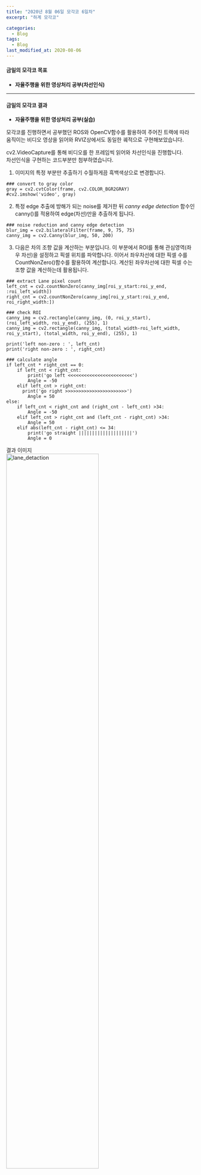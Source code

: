 ```yaml
---
title: "2020년 8월 06일 모각코 6일차"
excerpt: "하계 모각코"

categories:
  - Blog
tags:
  - Blog
last_modified_at: 2020-08-06
---
```


#### 금일의 모각코 목표  

- **자율주행을 위한 영상처리 공부(차선인식)**    

---  
#### 금일의 모각코 결과  

- **자율주행을 위한 영상처리 공부(실습)**  

모각코를 진행하면서 공부했던 ROS와 OpenCV함수를 활용하여 주어진 트랙에 따라 움직이는 비디오 영상을 읽어와 RVIZ상에서도 동일한 궤적으로 구현해보았습니다.  

cv2.VideoCapture를 통해 비디오를 한 프레임씩 읽어와 차선인식을 진행합니다.  
차선인식을 구현하는 코드부분만 첨부하였습니다.  

1. 이미지의 특정 부분만 추출하기 수월하게끔 흑백색상으로 변경합니다.  
```  
### convert to gray color
gray = cv2.cvtColor(frame, cv2.COLOR_BGR2GRAY)
#cv2.imshow('video', gray)
```  

2. 특정 edge 추출에 방해가 되는 noise를 제거한 뒤 *canny edge detection* 함수인 canny()를 적용하여 edge(차선)만을 추출하게 됩니다.  
```
### noise reduction and canny edge detection
blur_img = cv2.bilateralFilter(frame, 9, 75, 75)
canny_img = cv2.Canny(blur_img, 50, 200)
```

3. 다음은 차의 조향 값을 계산하는 부분입니다. 이 부분에서 ROI를 통해 관심영역(좌우 차선)을 설정하고 픽셀 위치를 파악합니다. 이어서 좌우차선에 대한 픽셀 수를 CountNonZero()함수를 활용하여 계산합니다. 계산된 좌우차선에 대한 픽셀 수는 조향 값을 계산하는데 활용됩니다.    
```
### extract Lane pixel count
left_cnt = cv2.countNonZero(canny_img[roi_y_start:roi_y_end, :roi_left_width])
right_cnt = cv2.countNonZero(canny_img[roi_y_start:roi_y_end, roi_right_width:])

### check ROI
canny_img = cv2.rectangle(canny_img, (0, roi_y_start), (roi_left_width, roi_y_end), (255), 1)
canny_img = cv2.rectangle(canny_img, (total_width-roi_left_width, roi_y_start), (total_width, roi_y_end), (255), 1)

print('left non-zero : ', left_cnt)
print('right non-zero : ', right_cnt)

### calculate angle
if left_cnt * right_cnt == 0:
    if left_cnt < right_cnt:
        print('go left <<<<<<<<<<<<<<<<<<<<<<<<')
        Angle = -50
    elif left_cnt > right_cnt:
      print('go right >>>>>>>>>>>>>>>>>>>>>>>')
        Angle = 50
else:
    if left_cnt < right_cnt and (right_cnt - left_cnt) >34:
        Angle = -50
    elif left_cnt > right_cnt and (left_cnt - right_cnt) >34:
        Angle = 50
    elif abs(left_cnt - right_cnt) <= 34:
        print('go straight ||||||||||||||||||||')    
        Angle = 0
```

결과 이미지  
<img width="70%" alt="lane_detaction" src="https://user-images.githubusercontent.com/59010218/89664455-2a449d80-d912-11ea-85b1-21ad5c1d7d0a.PNG">
